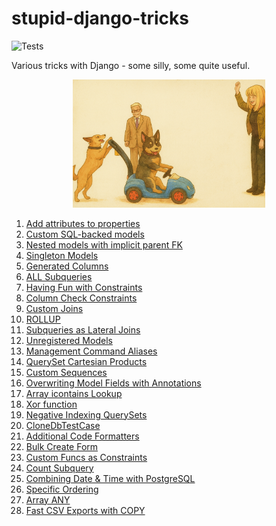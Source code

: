 # stupid-django-tricks

![Tests](https://github.com/shangxiao/stupid-django-tricks/actions/workflows/lint_and_tests.yml/badge.svg)

Various tricks with Django - some silly, some quite useful.

<p align="center">
  <img src="stupid_pet_tricks.png" alt="Stupid Pet Tricks" style="zoom: 0.3" />
</p>


1. [Add attributes to properties](./lookup_expr)
2. [Custom SQL-backed models](./sql_backed_models)
3. [Nested models with implicit parent FK](./nested_models)
4. [Singleton Models](./singleton_models)
5. [Generated Columns](./generated_columns)
6. [ALL Subqueries](./all_subqueries)
7. [Having Fun with Constraints](./abusing_constraints)
8. [Column Check Constraints](./column_check_constraints)
9. [Custom Joins](./custom_joins)
10. [ROLLUP](./grouping_sets)
11. [Subqueries as Lateral Joins](./subqueries_as_lateral_joins)
12. [Unregistered Models](./unregistered_models)
13. [Management Command Aliases](./management_command_alias)
14. [QuerySet Cartesian Products](./queryset_cartesian_product)
15. [Custom Sequences](./custom_sequences)
16. [Overwriting Model Fields with Annotations](./annotation_overwrite)
17. [Array icontains Lookup](./array_icontains)
18. [Xor function](./xor_function)
19. [Negative Indexing QuerySets](./negative_indexing_querysets)
20. [CloneDbTestCase](./clone_db_testcase)
21. [Additional Code Formatters](./isort_migrations)
22. [Bulk Create Form](./bulk_create_form)
23. [Custom Funcs as Constraints](./func_as_constraint)
24. [Count Subquery](./count_subquery)
25. [Combining Date & Time with PostgreSQL](./combine_date_time)
26. [Specific Ordering](./specific_ordering)
27. [Array ANY](./array_any)
28. [Fast CSV Exports with COPY](./pg_copy)
